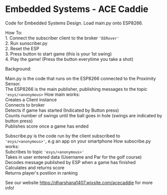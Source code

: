 # Embedded Systems - ACE Caddie
Code for Embedded Systems Design. Load main.py onto ESP8266.  

How To:  
    1. Connect the subscriber client to the broker `'EERover'`  
    2. Run sunscriber.py  
    2. Reset the ESP  
    3. Press button to start game (this is your 1st swing)  
    4. Play the game! (Press the button everytime you take a shot)  
  
Background:  
  
  Main.py is the code that runs on the ESP8266 connected to the Proximity Sensor.   
  The ESP8266 is the main publisher, publishing messages to the topic `'esys/<anonymous>`
    How main works:  
    Creates a Client instance  
    Connects to broker  
    Detects if game has started (Indicated by Button press)  
    Counts number of swings until the ball goes in hole (swings are indicated by button press)  
    Publishes score once a game has ended 
  
Subscribe.py is the code run by the client subscribed to `'esys/<anonymous>'`, e.g an app on your smartphone
    How subscribe.py works:   
    Subcribes to topic `'esys/<anonymous>'`  
    Takes in user entered data (Username and Par for the golf course)  
    Decodes message published by ESP when a game has finished  
    Calculates and returns score  
    Returns player's postiion in ranking  
  
  
   See our website https://dharshana1407.wixsite.com/acecaddie for more info! 
